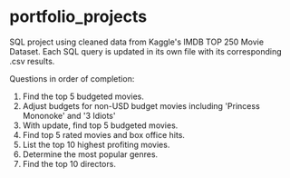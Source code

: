 # portfolio_projects

SQL project using cleaned data from Kaggle's IMDB TOP 250 Movie Dataset. 
Each SQL query is updated in its own file with its corresponding .csv results. 

Questions in order of completion: 
1) Find the top 5 budgeted movies.
2) Adjust budgets for non-USD budget movies including 'Princess Mononoke' and '3 Idiots'
3) With update, find top 5 budgeted movies.
4) Find top 5 rated movies and box office hits.
5) List the top 10 highest profiting movies.
6) Determine the most popular genres.
7) Find the top 10 directors. 
